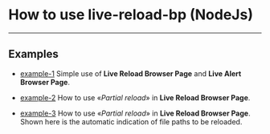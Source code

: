 # How to use live-reload-bp (NodeJs)

---

## Examples

* [example-1](https://github.com/Yuriy-Svetlov/live-reload-bp/tree/main/documentation/examples/nodejs/1)
Simple use of **Live Reload Browser Page** and **Live Alert Browser Page**.

* [example-2](https://github.com/Yuriy-Svetlov/live-reload-bp/tree/main/documentation/examples/nodejs/2)
How to use «*Partial reload*» in **Live Reload Browser Page**.

* [example-3](https://github.com/Yuriy-Svetlov/live-reload-bp/tree/main/documentation/examples/nodejs/3)
How to use «*Partial reload*» in **Live Reload Browser Page**.
Shown here is the automatic indication of file paths to be reloaded.
